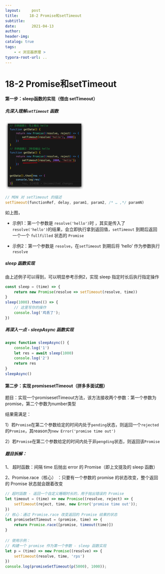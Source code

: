 ```yaml
---
layout:     post
title:     18-2 Promise和setTimeout
subtitle:  
date:       2021-04-13
author:     
header-img: 
catalog: true
tags:
    - < 浏览器原理 >
typora-root-url: ..
---
```


# 18-2 Promise和setTimeout

#### 第一步：sleep函数的实现（借由 setTimeout）

##### 先深入理解`setTimeout` 函数

<img src="/../img/assets_2023/image-20240426165715508.png" alt="image-20240426165715508" style="zoom:25%;" />

```js
// MDN 对 setTimeout 的描述
setTimeout(functionRef, delay, param1, param2, /* … ,*/ paramN)
```

如上图，

- 示例1：第一个参数是 `resolve('hello')`时 ，其实是传入了 `resolve('hello')`的结果，会立即执行拿到返回值，`setTimeout` 到期后返回一个一个 `fullfilled` 状态的 `Promise`

- 示例2：第一个参数是 `resolve`，在`setTimeout` 到期后将 ‘hello’ 作为参数执行 `resolve`

##### sleep 函数实现

由上述例子可以得到，可以明显参考示例2，实现 sleep 指定时长后执行指定操作

```js
const sleep = (time) => {
    return new Promise(resolve => setTimeout(resolve, time))
}
sleep(1000).then(() => {
    // 这里写你的操作
    console.log('鸡丢了');
})
```

##### 再深入一点 - sleepAsync 函数实现

```js
async function sleepAsync() {
    console.log('1')
    let res = await sleep(1000)
    console.log('2')
    return res
}
sleepAsync()
```



#### 第二步：实现 promisesetTimeout（拼多多面试题）

题目：实现一个promisesetTimeout方法，该方法接收两个参数：第一个参数为promise，第二个参数为number类型

结果需满足：

1）若`Promise`在第二个参数给定的时间内处于`pending`状态，则返回一个`rejected`的`Promise`，其reason为`new Error('promise time out')`

2）若`Promise`在第二个参数给定的时间内处于非`pengding`状态，则返回该`Promise`

##### 题目拆解：

1、 超时函数：间隔 time 后抛出 error 的 Promise（即上文提及的 sleep 函数）

2、Promise.race（核心） ：只要有一个参数的 promise 的状态改变，整个返回的 Promise 状态就会跟着改变

```js
// 超时函数 - 返回一个自定义睡眠时长的，用于抛出错误的 Promise
let timeout = (time) => new Promise((resolve, reject) => {
    setTimeout(reject, time, new Error('promise time out'));
})
// 核心：通过 Promise.race 改变返回的 Promise 结果的状态
let promiseSetTimeout = (promise, time) => {
    return Promise.race([promise, timeout(time)])
}

// 使用示例：
// 构建一个 promise 作为第一个参数 - sleep 函数实现
let p = (time) => new Promise((resolve) => {
    setTimeout(resolve, time, 'rps')
})
console.log(promiseSetTimeout(p(5000), 1000));
```

